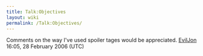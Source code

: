 ```yaml
---
title: Talk:Objectives
layout: wiki
permalink: /Talk:Objectives/
---
```


Comments on the way I've used spoiler tages would be appreciated.
[EvilJon](/User:EvilJon "wikilink") 16:05, 28 February 2006 (UTC)